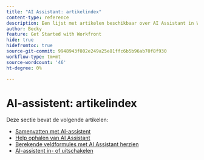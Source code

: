 ```yaml
---
title: "AI Assistant: artikelindex"
content-type: reference
description: Een lijst met artikelen beschikbaar over AI Assistant in Workfront bekijken
author: Becky
feature: Get Started with Workfront
hide: true
hidefromtoc: true
source-git-commit: 9948943f802e249a25e81ffc6b5b96ab70f8f930
workflow-type: tm+mt
source-wordcount: '46'
ht-degree: 0%

---
```


# AI-assistent: artikelindex

Deze sectie bevat de volgende artikelen:

* [Samenvatten met AI-assistent](/help/quicksilver/workfront-basics/ai-assistant/summarize-this.md)
* [Help ophalen van AI Assistant](/help/quicksilver/workfront-basics/ai-assistant/use-ai-to-retrieve-instructions.md)
* [Berekende veldformules met AI Assistant herzien](/help/quicksilver/workfront-basics/ai-assistant/use-ai-assistant-to-check-formulas.md)
* [AI-assistent in- of uitschakelen](/help/quicksilver/workfront-basics/ai-assistant/enable-or-disable-assistant.md)
